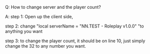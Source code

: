 Q: How to change server and the player count?

A: step 1: Open up the client side,

step 2: change "local serverName = "NN.TEST - Roleplay v1.0.0" "to anything you want

step 3: to change the player count, it should be on line 10, just simply change the 32 to any number you want.